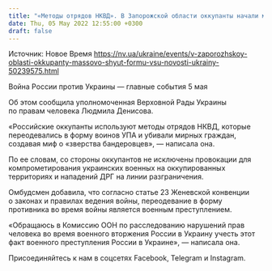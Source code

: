 ```yaml
---
title: "«Методы отрядов НКВД». В Запорожской области оккупанты начали массово шить форму ВСУ и переодеваться в нее — Денисова"
date: Thu, 05 May 2022 12:55:00 +0300
draft: false
---
```

Источник: Новое Время https://nv.ua/ukraine/events/v-zaporozhskoy-oblasti-okkupanty-massovo-shyut-formu-vsu-novosti-ukrainy-50239575.html


Война России против Украины — главные события 5 мая

Об этом сообщила уполномоченная Верховной Рады Украины по правам человека Людмила Денисова.

«Российские оккупанты используют методы отрядов НКВД, которые переодевались в форму воинов УПА и убивали мирных граждан, создавая миф о «зверства бандеровцев», — написала она.

По ее словам, со стороны оккупантов не исключены провокации для компрометирования украинских военных на оккупированных территориях и нападений ДРГ на линии разграничения.

Омбудсмен добавила, что согласно статье 23 Женевской конвенции о законах и правилах ведения войны, переодевание в форму противника во время войны является военным преступлением.

«Обращаюсь в Комиссию ООН по расследованию нарушений прав человека во время военного вторжения России в Украину учесть этот факт военного преступления России в Украине», — написала она.

Присоединяйтесь к нам в соцсетях Facebook, Telegram и Instagram.
